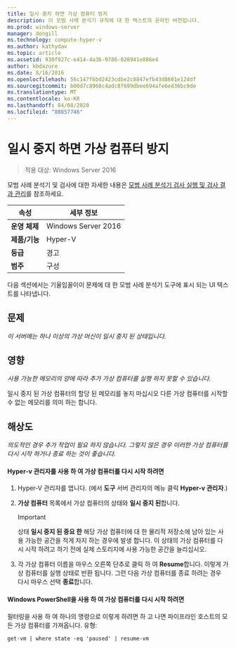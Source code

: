 ```yaml
---
title: 일시 중지 하면 가상 컴퓨터 방지
description: 이 모범 사례 분석기 규칙에 대 한 텍스트의 온라인 버전입니다.
ms.prod: windows-server
manager: dongill
ms.technology: compute-hyper-v
ms.author: kathydav
ms.topic: article
ms.assetid: 930f927c-e414-4a36-9786-028941e886e4
author: kbdazure
ms.date: 8/16/2016
ms.openlocfilehash: 56c147f6bd2423cdbe2c8847efb43d8601e12ddf
ms.sourcegitcommit: b00d7c8968c4adc8f699dbee694afe6ed36bc9de
ms.translationtype: MT
ms.contentlocale: ko-KR
ms.lasthandoff: 04/08/2020
ms.locfileid: "80857746"
---
```

# <a name="avoid-pausing-a-virtual-machine"></a>일시 중지 하면 가상 컴퓨터 방지

>적용 대상: Windows Server 2016

모범 사례 분석기 및 검사에 대한 자세한 내용은 [모범 사례 분석기 검사 실행 및 검사 결과 관리](https://go.microsoft.com/fwlink/p/?LinkID=223177)를 참조하세요.
  
|속성|세부 정보|  
|-|-|  
|**운영 체제**|Windows Server 2016|  
|**제품/기능**|Hyper-V|  
|**등급**|경고|  
|**범주**|구성|  

다음 섹션에서는 기울임꼴이이 문제에 대 한 모범 사례 분석기 도구에 표시 되는 UI 텍스트를 나타냅니다.

## <a name="issue"></a>문제  
  
*이 서버에는 하나 이상의 가상 머신이 일시 중지 된 상태입니다.*  
  
## <a name="impact"></a>영향  
  
*사용 가능한 메모리의 양에 따라 추가 가상 컴퓨터를 실행 하지 못할 수 있습니다.*  
  
일시 중지 된 가상 컴퓨터의 할당 된 메모리를 놓지 마십시오 다른 가상 컴퓨터를 시작할 수 없는 메모리를 의미 하는 합니다.  
  
## <a name="resolution"></a>해상도  
  
*의도적인 경우 추가 작업이 필요 하지 않습니다. 그렇지 않은 경우 이러한 가상 컴퓨터를 다시 시작 하거나 종료 하는 것이 좋습니다.*  
  
#### <a name="use-hyper-v-manager-to-resume-the-virtual-machine"></a>Hyper-v 관리자를 사용 하 여 가상 컴퓨터를 다시 시작 하려면  
  
1.  Hyper-V 관리자를 엽니다. (에서 **도구** 서버 관리자의 메뉴 클릭 **Hyper-v 관리자**.)  
  
2.  **가상 컴퓨터** 목록에서 가상 컴퓨터의 상태와 **일시 중지 된**합니다.  
  
    > [!IMPORTANT]  
    > 상태 **일시 중지 된 중요 한** 해당 가상 컴퓨터에 대 한 물리적 저장소에 남아 있는 사용 가능한 공간을 적게 차지 하는 경우에 발생 합니다. 이 상태의 가상 컴퓨터를 다시 시작 하려고 하기 전에 실제 스토리지에 사용 가능한 공간을 늘리십시오.  
  
3.  각 가상 컴퓨터 이름을 마우스 오른쪽 단추로 클릭 하 여 **Resume**합니다. 이렇게 가상 컴퓨터를 실행 상태로 반환 됩니다. 그런 다음 가상 컴퓨터를 종료 하려는 경우 다시 마우스 선택 **종료**합니다.  
  
#### <a name="use-windows-powershell-to-resume-the-virtual-machine"></a>Windows PowerShell을 사용 하 여 가상 컴퓨터를 다시 시작 하려면  
  
필터링을 사용 하 여 하나의 명령으로 이렇게 하려면 하 고 나면 파이프라인 호스트의 모든 가상 컴퓨터를 가져옵니다. 유형:  
  
```  
get-vm | where state -eq 'paused' | resume-vm  
```  
  


